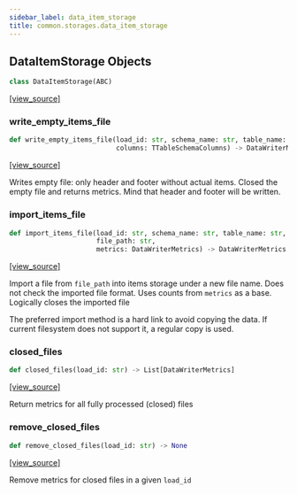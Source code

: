 ```yaml
---
sidebar_label: data_item_storage
title: common.storages.data_item_storage
---
```


## DataItemStorage Objects

```python
class DataItemStorage(ABC)
```

[[view_source]](https://github.com/dlt-hub/dlt/blob/3739c9ac839aafef713f6d5ebbc6a81b2a39a1b0/dlt/common/storages/data_item_storage.py#L12)

### write\_empty\_items\_file

```python
def write_empty_items_file(load_id: str, schema_name: str, table_name: str,
                           columns: TTableSchemaColumns) -> DataWriterMetrics
```

[[view_source]](https://github.com/dlt-hub/dlt/blob/3739c9ac839aafef713f6d5ebbc6a81b2a39a1b0/dlt/common/storages/data_item_storage.py#L43)

Writes empty file: only header and footer without actual items. Closed the
empty file and returns metrics. Mind that header and footer will be written.

### import\_items\_file

```python
def import_items_file(load_id: str, schema_name: str, table_name: str,
                      file_path: str,
                      metrics: DataWriterMetrics) -> DataWriterMetrics
```

[[view_source]](https://github.com/dlt-hub/dlt/blob/3739c9ac839aafef713f6d5ebbc6a81b2a39a1b0/dlt/common/storages/data_item_storage.py#L51)

Import a file from `file_path` into items storage under a new file name. Does not check
the imported file format. Uses counts from `metrics` as a base. Logically closes the imported file

The preferred import method is a hard link to avoid copying the data. If current filesystem does not
support it, a regular copy is used.

### closed\_files

```python
def closed_files(load_id: str) -> List[DataWriterMetrics]
```

[[view_source]](https://github.com/dlt-hub/dlt/blob/3739c9ac839aafef713f6d5ebbc6a81b2a39a1b0/dlt/common/storages/data_item_storage.py#L78)

Return metrics for all fully processed (closed) files

### remove\_closed\_files

```python
def remove_closed_files(load_id: str) -> None
```

[[view_source]](https://github.com/dlt-hub/dlt/blob/3739c9ac839aafef713f6d5ebbc6a81b2a39a1b0/dlt/common/storages/data_item_storage.py#L87)

Remove metrics for closed files in a given `load_id`

